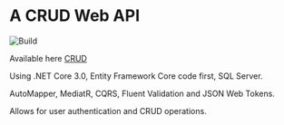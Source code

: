 # A CRUD Web API

![Build](https://github.com/BtCellNet18/CRUD/workflows/Build/badge.svg)

Available here [CRUD](https://webapi20200129025509.azurewebsites.net/)

Using .NET Core 3.0, Entity Framework Core code first, SQL Server.

AutoMapper, MediatR, CQRS, Fluent Validation and JSON Web Tokens.

Allows for user authentication and CRUD operations.
